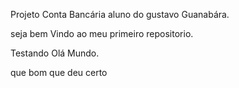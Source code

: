 
Projeto Conta Bancária
aluno do gustavo Guanabára.

seja bem Vindo ao meu primeiro repositorio.

Testando Olá Mundo.


que bom que deu certo